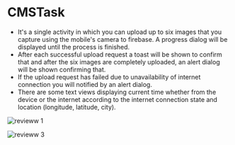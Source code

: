 # CMSTask
* It's a single activity in which you can upload up to six images that you capture using the mobile's camera to firebase. A progress dialog will be displayed until the process is finished.
* After each successful upload request a toast will be shown to confirm that and after the six images are completely uploaded, an alert dialog will be shown confirming that.
* If the upload request has failed due to unavailability of internet connection you will notified by an alert dialog.
* There are some text views displaying current time whether from the device or the internet according to the internet connection state and location (longitude, latitude, city). 

![revieww 1](https://user-images.githubusercontent.com/24354705/45464794-7aa92580-b712-11e8-986b-38242fe050e5.jpg)

![revieww 3](https://user-images.githubusercontent.com/24354705/45464804-885eab00-b712-11e8-955e-14db0713366e.jpg)
